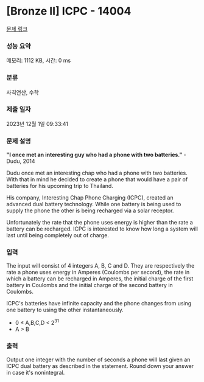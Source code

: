 # [Bronze II] ICPC - 14004 

[문제 링크](https://www.acmicpc.net/problem/14004) 

### 성능 요약

메모리: 1112 KB, 시간: 0 ms

### 분류

사칙연산, 수학

### 제출 일자

2023년 12월 1일 09:33:41

### 문제 설명

<p><strong>"I once met an interesting guy who had a phone with two batteries."</strong> - Dudu, 2014</p>

<p>Dudu once met an interesting chap who had a phone with two batteries. With that in mind he decided to create a phone that would have a pair of batteries for his upcoming trip to Thailand.</p>

<p>His company, Interesting Chap Phone Charging (ICPC), created an advanced dual battery technology. While one battery is being used to supply the phone the other is being recharged via a solar receptor.</p>

<p>Unfortunately the rate that the phone uses energy is higher than the rate a battery can be recharged. ICPC is interested to know how long a system will last until being completely out of charge.</p>

### 입력 

 <p>The input will consist of 4 integers A, B, C and D. They are respectively the rate a phone uses energy in Amperes (Coulombs per second), the rate in which a battery can be recharged in Amperes, the initial charge of the first battery in Coulombs and the initial charge of the second battery in Coulombs.</p>

<p>ICPC's batteries have infinite capacity and the phone changes from using one battery to using the other instantaneously.</p>

<ul>
	<li>0 ≤ A,B,C,D < 2<sup>31</sup></li>
	<li>A > B</li>
</ul>

### 출력 

 <p>Output one integer with the number of seconds a phone will last given an ICPC dual battery as described in the statement. Round down your answer in case it's nonintegral.</p>

